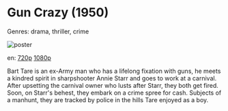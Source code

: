 # Gun Crazy (1950)

Genres: drama, thriller, crime

![poster](http://image.tmdb.org/t/p/w500/wQ6BBxBHjRxMN1Mu5yFbu3Le48N.jpg)

en:
  [720p](magnet:?xt=urn:btih:0d3d775546bfecba421c3976b76a00a13b2fdc51&dn=Gun+Crazy+%281950%29+720p+BrRip+x264+-+YIFY&tr=udp%3A%2F%2Ftracker.openbittorrent.com%3A80%2Fannounce&tr=udp%3A%2F%2Fglotorrents.pw%3A6969%2Fannounce&tr=udp%3A%2F%2Ftracker.openbittorrent.com%3A80%2Fannounce&tr=udp%3A%2F%2Ftracker.opentrackr.org%3A1337%2Fannounce&tr=udp%3A%2F%2Fzer0day.to%3A1337%2Fannounce&tr=udp%3A%2F%2Ftracker.coppersurfer.tk%3A6969%2Fannounce)
  [1080p](magnet:?xt=urn:btih:FB142F3F3D30050BDE2DAF74CA08C8FEB5A781B9&tr=udp://glotorrents.pw:6969/announce&tr=udp://tracker.opentrackr.org:1337/announce&tr=udp://torrent.gresille.org:80/announce&tr=udp://tracker.openbittorrent.com:80&tr=udp://tracker.coppersurfer.tk:6969&tr=udp://tracker.leechers-paradise.org:6969&tr=udp://p4p.arenabg.ch:1337&tr=udp://tracker.internetwarriors.net:1337)
  


Bart Tare is an ex-Army man who has a lifelong fixation with guns, he meets a kindred spirit in sharpshooter Annie Starr and goes to work at a carnival. After upsetting the carnival owner who lusts after Starr, they both get fired. Soon, on Starr's behest, they embark on a crime spree for cash. Subjects of a manhunt, they are tracked by police in the hills Tare enjoyed as a boy.